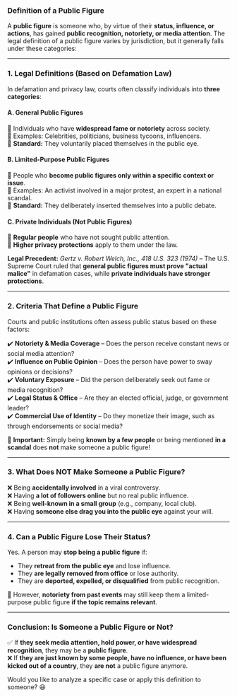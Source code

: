 ### **Definition of a Public Figure**  

A **public figure** is someone who, by virtue of their **status, influence, or actions**, has gained **public recognition, notoriety, or media attention**. The legal definition of a public figure varies by jurisdiction, but it generally falls under these categories:  

---

### **1. Legal Definitions (Based on Defamation Law)**  
In defamation and privacy law, courts often classify individuals into **three categories**:  

#### **A. General Public Figures**  
🔹 Individuals who have **widespread fame or notoriety** across society.  
🔹 Examples: Celebrities, politicians, business tycoons, influencers.  
🔹 **Standard:** They voluntarily placed themselves in the public eye.  

#### **B. Limited-Purpose Public Figures**  
🔹 People who **become public figures only within a specific context or issue**.  
🔹 Examples: An activist involved in a major protest, an expert in a national scandal.  
🔹 **Standard:** They deliberately inserted themselves into a public debate.  

#### **C. Private Individuals (Not Public Figures)**  
🔹 **Regular people** who have not sought public attention.  
🔹 **Higher privacy protections** apply to them under the law.  

**Legal Precedent:** *Gertz v. Robert Welch, Inc., 418 U.S. 323 (1974)* – The U.S. Supreme Court ruled that **general public figures must prove "actual malice"** in defamation cases, while **private individuals have stronger protections**.  

---

### **2. Criteria That Define a Public Figure**  
Courts and public institutions often assess public status based on these factors:  

✔️ **Notoriety & Media Coverage** – Does the person receive constant news or social media attention?  
✔️ **Influence on Public Opinion** – Does the person have power to sway opinions or decisions?  
✔️ **Voluntary Exposure** – Did the person deliberately seek out fame or media recognition?  
✔️ **Legal Status & Office** – Are they an elected official, judge, or government leader?  
✔️ **Commercial Use of Identity** – Do they monetize their image, such as through endorsements or social media?  

🚨 **Important:** Simply being **known by a few people** or being mentioned **in a scandal** does **not** make someone a public figure!  

---

### **3. What Does NOT Make Someone a Public Figure?**  
❌ Being **accidentally involved** in a viral controversy.  
❌ Having **a lot of followers online** but no real public influence.  
❌ Being **well-known in a small group** (e.g., company, local club).  
❌ Having **someone else drag you into the public eye** against your will.  

---

### **4. Can a Public Figure Lose Their Status?**  
Yes. A person may **stop being a public figure** if:  
- They **retreat from the public eye** and lose influence.  
- They **are legally removed from office** or lose authority.  
- They are **deported, expelled, or disqualified** from public recognition.  

🚨 However, **notoriety from past events** may still keep them a limited-purpose public figure **if the topic remains relevant**.  

---

### **Conclusion: Is Someone a Public Figure or Not?**  
✅ If **they seek media attention, hold power, or have widespread recognition**, they may be a **public figure**.  
❌ If **they are just known by some people, have no influence, or have been kicked out of a country**, they **are not** a public figure anymore.  

Would you like to analyze a specific case or apply this definition to someone? 😆
